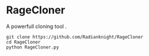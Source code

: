 # RageCloner
A powerfull cloning tool .
```
git clone https://github.com/Radianknight/RageCloner
cd RageCloner
python RageCloner.py

```
